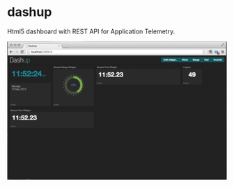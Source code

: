 dashup
======

Html5 dashboard with REST API for Application Telemetry.

![Alt text](docs/screenshots/screen1.png "Screenshot")

